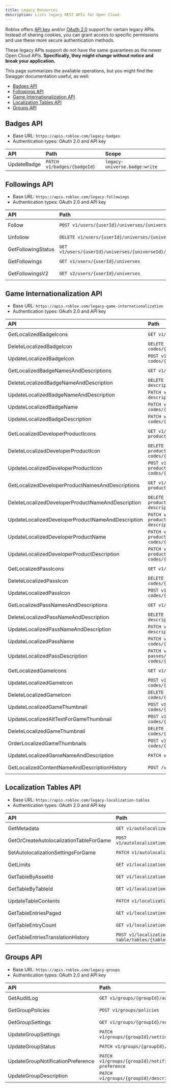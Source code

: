 ```yaml
---
title: Legacy Resources
description: Lists legacy REST APIs for Open Cloud.
---
```


Roblox offers [API key](api-keys.md) and/or [OAuth 2.0](oauth2-overview.md) support for certain legacy APIs. Instead of sharing cookies, you can grant access to specific permissions and use these more secure authentication methods.

These legacy APIs support do not have the same guarantees as the newer Open Cloud APIs. **Specifically, they might change without notice and break your application.**

This page summarizes the available operations, but you might find the Swagger documentation useful, as well:

- [Badges API](https://badges.roblox.com/docs/)
- [Followings API](https://followings.roblox.com/docs/)
- [Game Internationalization API](https://gameinternationalization.roblox.com/docs/)
- [Localization Tables API](https://localizationtables.roblox.com/docs/)
- [Groups API](https://groups.roblox.com/docs/)

## Badges API

- Base URL: `https://apis.roblox.com/legacy-badges`
- Authentication types: OAuth 2.0 and API key

**API** | **Path** | **Scope**
:--- | :--- | :---
UpdateBadge | `PATCH v1/badges/{badgeId}` | `legacy-universe.badge:write`

## Followings API

- Base URL: `https://apis.roblox.com/legacy-followings`
- Authentication types: OAuth 2.0 and API key

**API** | **Path** | **Scope**
:--- | :--- | :---
Follow | `POST v1/users/{userId}/universes/{universeId}` | `legacy-universe.following:write`
Unfollow | `DELETE v1/users/{userId}/universes/{universeId}` | `legacy-universe.following:write`
GetFollowingStatus | `GET v1/users/{userId}/universes/{universeId}/status` | `legacy-universe.following:read`
GetFollowings | `GET v1/users/{userId}/universes` | `legacy-universe.following:read`
GetFollowingsV2 | `GET v2/users/{userId}/universes` | `legacy-universe.following:read`

## Game Internationalization API

- Base URL: `https://apis.roblox.com/legacy-game-internationalization`
- Authentication types: OAuth 2.0 and API key

**API** | **Path** | **Scope**
:--- | :--- | :---
GetLocalizedBadgeIcons | `GET v1/badges/{badgeId}/icons` | `legacy-badge:manage`
DeleteLocalizedBadgeIcon | `DELETE v1/badges/{badgeId}/icons/language-codes/{languageCode}` | `legacy-badge:manage`
UpdateLocalizedBadgeIcon | `POST v1/badges/{badgeId}/icons/language-codes/{languageCode}` | `legacy-badge:manage`
GetLocalizedBadgeNamesAndDescriptions | `GET v1/badges/{badgeId}/name-description` | `legacy-badge:manage`
DeleteLocalizedBadgeNameAndDescription | `DELETE v1/badges/{badgeId}/name-description/language-codes/{languageCode}` | `legacy-badge:manage`
UpdateLocalizedBadgeNameAndDescription | `PATCH v1/badges/{badgeId}/name-description/language-codes/{languageCode}` | `legacy-badge:manage`
UpdateLocalizedBadgeName | `PATCH v1/badges/{badgeId}/name/language-codes/{languageCode}` | `legacy-badge:manage`
UpdateLocalizedBadgeDescription | `PATCH v1/badges/{badgeId}/description/language-codes/{languageCode}` | `legacy-badge:manage`
GetLocalizedDeveloperProductIcons | `GET v1/developer-products/{developerProductId}/icons` | `legacy-developer-product:manage`
DeleteLocalizedDeveloperProductIcon | `DELETE v1/developer-products/{developerProductId}/icons/language-codes/{languageCode}` | `legacy-developer-product:manage`
UpdateLocalizedDeveloperProductIcon | `POST v1/developer-products/{developerProductId}/icons/language-codes/{languageCode}` | `legacy-developer-product:manage`
GetLocalizedDeveloperProductNamesAndDescriptions | `GET v1/developer-products/{developerProductId}/name-description` | `legacy-developer-product:manage`
DeleteLocalizedDeveloperProductNameAndDescription | `DELETE v1/developer-products/{developerProductId}/name-description/language-codes/{languageCode}` | `legacy-developer-product:manage`
UpdateLocalizedDeveloperProductNameAndDescription | `PATCH v1/developer-products/{developerProductId}/name-description/language-codes/{languageCode}` | `legacy-developer-product:manage`
UpdateLocalizedDeveloperProductName | `PATCH v1/developer-products/{developerProductId}/name/language-codes/{languageCode}` | `legacy-developer-product:manage`
UpdateLocalizedDeveloperProductDescription | `PATCH v1/developer-products/{developerProductId}/description/language-codes/{languageCode}` | `legacy-developer-product:manage`
GetLocalizedPassIcons | `GET v1/game-passes/{gamePassId}/icons` | `legacy-game-pass:manage`
DeleteLocalizedPassIcon | `DELETE v1/game-passes/{gamePassId}/icons/language-codes/{languageCode}` | `legacy-game-pass:manage`
UpdateLocalizedPassIcon | `POST v1/game-passes/{gamePassId}/icons/language-codes/{languageCode}` | `legacy-game-pass:manage`
GetLocalizedPassNamesAndDescriptions | `GET v1/game-passes/{gamePassId}/name-description` | `legacy-game-pass:manage`
DeleteLocalizedPassNameAndDescription | `DELETE v1/game-passes/{gamePassId}/name-description/language-codes/{languageCode}` | `legacy-game-pass:manage`
UpdateLocalizedPassNameAndDescription | `PATCH v1/game-passes/{gamePassId}/name-description/language-codes/{languageCode}` | `legacy-game-pass:manage`
UpdateLocalizedPassName | `PATCH v1/game-passes/{gamePassId}/name/language-codes/{languageCode}` | `legacy-game-pass:manage`
UpdateLocalizedPassDescription | `PATCH v1/game-passes/{gamePassId}/description/language-codes/{languageCode}` | `legacy-game-pass:manage`
GetLocalizedGameIcons | `GET v1/game-icon/games/{gameId}` | `legacy-universe:manage`
UpdateLocalizedGameIcon | `POST v1/game-icon/games/{gameId}/language-codes/{languageCode}` | `legacy-universe:manage`
DeleteLocalizedGameIcon | `DELETE v1/game-icon/games/{gameId}/language-codes/{languageCode}` | `legacy-universe:manage`
UpdateLocalizedGameThumbnail | `POST v1/game-thumbnails/games/{gameId}/language-codes/{languageCode}/image` | `legacy-universe:manage`
UpdateLocalizedAltTextForGameThumbnail | `POST v1/game-thumbnails/games/{gameId}/language-codes/{languageCode}/alt-text` | `legacy-universe:manage`
DeleteLocalizedGameThumbnail | `DELETE v1/game-thumbnails/games/{gameId}/language-codes/{languageCode}/images/{imageId}` | `legacy-universe:manage`
OrderLocalizedGameThumbnails | `POST v1/game-thumbnails/games/{gameId}/language-codes/{languageCode}/images/order` | `legacy-universe:manage`
UpdateLocalizedGameNameAndDescription | `PATCH v1/name-description/games/{gameId}` | `legacy-universe:manage`
GetLocalizedContentNameAndDescriptionHistory | `POST /v1/name-description/games/translation-history` | `legacy-universe:manage`

## Localization Tables API

- Base URL: `https://apis.roblox.com/legacy-localization-tables`
- Authentication types: OAuth 2.0 and API key

**API** | **Path** | **Scope**
:--- | :--- | :---
GetMetadata | `GET v1/autolocalization/metadata` | `legacy-universe:manage`
GetOrCreateAutolocalizationTableForGame | `POST v1/autolocalization/games/{gameId}/autolocalizationtable` | `legacy-universe:manage`
SetAutolocalizationSettingsForGame | `PATCH v1/autolocalization/games/{gameId}/settings` | `legacy-universe:manage`
GetLimits | `GET v1/localization-table/limits` | `legacy-universe:manage`
GetTableByAssetId | `GET v1/localization-table/tables/{assetId}` | `legacy-universe:manage`
GetTableByTableId | `GET v1/localization-table/tables/{tableId}` | `legacy-universe:manage`
UpdateTableContents | `PATCH v1/localization-table/tables/{tableId}` | `legacy-universe:manage`
GetTableEntriesPaged | `GET v1/localization-table/tables/{tableId}/entries` | `legacy-universe:manage`
GetTableEntryCount | `GET v1/localization-table/tables/{tableId}/entry-count` | `legacy-universe:manage`
GetTableEntriesTranslationHistory | `POST v1/localization-table/tables/{tableId}/entries/translation-history` | `legacy-universe:manage`

## Groups API

- Base URL: `https://apis.roblox.com/legacy-groups`
- Authentication types: OAuth 2.0 and API key

**API** | **Path** | **Scope**
:--- | :--- | :---
GetAuditLog | `GET v1/groups/{groupId}/audit-log` | `legacy-group:manage`
GetGroupPolicies | `POST v1/groups/policies` | `legacy-group:manage`
GetGroupSettings | `GET v1/groups/{groupId}/settings` | `legacy-group:manage`
UpdateGroupSettings | `PATCH v1/groups/{groupId}/settings` | `legacy-group:manage`
UpdateGroupStatus | `PATCH v1/groups/{groupId}/status` | `legacy-group:manage`
UpdateGroupNotificationPreference | `PATCH v1/groups/{groupId}/notification-preference` | `legacy-group:manage`
UpdateGroupDescription | `PATCH v1/groups/{groupId}/description` | `legacy-group:manage`
